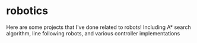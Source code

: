 # robotics
Here are some projects that I've done related to robots! Including A* search algorithm, line following robots, and various controller implementations
